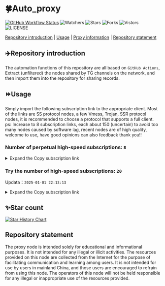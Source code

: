 # 🍀Auto_proxy
[![GitHub Workflow Status](https://img.shields.io/github/actions/workflow/status/PangTouY00/Auto_proxy/main.yml?branch=main)](https://github.com/PangTouY00/Auto_proxy/actions/workflows/main.yml?branch=main) 
![Watchers](https://img.shields.io/github/watchers/w1770946466/Auto_proxy) ![Stars](https://img.shields.io/github/stars/PangTouY00/Auto_proxy) ![Forks](https://img.shields.io/github/forks/w1770946466/Auto_proxy) ![Vistors](https://visitor-badge.laobi.icu/badge?page_id=PangTouY00.Auto_proxy) ![LICENSE](https://img.shields.io/badge/license-CC%20BY--SA%204.0-green.svg)

[Repository introduction](https://github.com/PangTouY00/Auto_proxy#Repositoryintroduction) | [Usage](https://github.com/PangTouY00/Auto_proxy#Usage) | [Proxy information](https://github.com/PangTouY00/Auto_proxy#Proxyinformation) | [Repository statement](https://github.com/PangTouY00/Auto_proxy#Repositorystatement)

## ✈️Repository introduction
The automation functions of this repository are all based on `GitHub Actions`,
Extract (unfiltered) the nodes shared by TG channels on the network, and then import them into the repository for sharing records.

## ⏩Usage
Simply import the following subscription link to the appropriate client. Most of the links are SS protocol nodes, a few Vmess, Trojan, SSR protocol nodes, it is recommended to choose a protocol that supports a full client.
ps: Increase to 8 subscription links, each about 150 (uncertain) to avoid too many nodes caused by software lag, recent nodes are of high quality, welcome to use, have good opinions can also feedback thank you!!

### Number of perpetual high-speed subscriptions: `8`

<details>
  <summary>Expand the Copy subscription link</summary>

  
- [Multiprotocol Base64 encoding](https://raw.githubusercontent.com/PangTouY00/Auto_proxy/main/Long_term_subscription1)
`https://raw.githubusercontent.com/PangTouY00/Auto_proxy/main/Long_term_subscription_num`
`Total number of merge nodes: 1151`

- [Multiprotocol Base64 encoding](https://raw.githubusercontent.com/PangTouY00/Auto_proxy/main/Long_term_subscription1)
`https://raw.githubusercontent.com/PangTouY00/Auto_proxy/main/Long_term_subscription1`
`Total number of merge nodes: 144`

- [Multiprotocol Base64 encoding](https://raw.githubusercontent.com/PangTouY00/Auto_proxy/main/Long_term_subscription2)
`https://raw.githubusercontent.com/PangTouY00/Auto_proxy/main/Long_term_subscription2`
`Total number of merge nodes: 144`

- [Multiprotocol Base64 encoding](https://raw.githubusercontent.com/PangTouY00/Auto_proxy/main/Long_term_subscription3)
`https://raw.githubusercontent.com/PangTouY00/Auto_proxy/main/Long_term_subscription3`
`Total number of merge nodes: 144`

- [Multiprotocol Base64 encoding](https://raw.githubusercontent.com/PangTouY00/Auto_proxy/main/Long_term_subscription4)
`https://raw.githubusercontent.com/PangTouY00/Auto_proxy/main/Long_term_subscription4`
`Total number of merge nodes: 144`

- [Multiprotocol Base64 encoding](https://raw.githubusercontent.comPangTouY00/Auto_proxy/main/Long_term_subscription5)
`https://raw.githubusercontent.com/PangTouY00/Auto_proxy/main/Long_term_subscription5`
`Total number of merge nodes: 144`

- [Multiprotocol Base64 encoding](https://raw.githubusercontent.com/PangTouY00/Auto_proxy/main/Long_term_subscription6)
`https://raw.githubusercontent.com/PangTouY00/Auto_proxy/main/Long_term_subscription6`
`Total number of merge nodes: 144`

- [Multiprotocol Base64 encoding](https://raw.githubusercontent.com/PangTouY00/Auto_proxy/main/Long_term_subscription7)
`https://raw.githubusercontent.com/PangTouY00/Auto_proxy/main/Long_term_subscription7`
`Total number of merge nodes: 144`

- [Multiprotocol Base64 encoding](https://raw.githubusercontent.com/PangTouY00/Auto_proxy/main/Long_term_subscription8)
`https://raw.githubusercontent.com/PangTouY00/Auto_proxy/main/Long_term_subscription8`
`Total number of merge nodes: 143`

- [Clash subscription](https://raw.githubusercontent.com/PangTouY00/Auto_proxy/main/Long_term_subscription2.yaml)
`https://raw.githubusercontent.com/PangTouY00/Auto_proxy/main/Long_term_subscription1.yaml`


- [Clash subscription](https://raw.githubusercontent.com/PangTouY00/Auto_proxy/main/Long_term_subscription2.yaml)
`https://raw.githubusercontent.com/PangTouY00/Auto_proxy/main/Long_term_subscription2.yaml`


- [Clash subscription](https://raw.githubusercontent.com/PangTouY00/Auto_proxy/main/Long_term_subscription3.yaml)
`https://raw.githubusercontent.com/PangTouY00/Auto_proxy/main/Long_term_subscription3.yaml`
  
</details>

### Try the number of high-speed subscriptions: `20`
Updata：`2025-01-01 22:13:13`


<details>
  <summary>Expand the Copy subscription link</summary>  














































































































































































































































































































































































































































































































































































































































































































































































































































































































































































































































































































































































































































































































































































































































































































































































































































































































































































































































































































































































































































































































































































































































































































































































































































































































































































































































































































































































































































































































































































































































































































































































































































































































































































































































































































































































































































































































































































































































































































































































































































































































































































































































































































































































































































































































































































































































































































































































































































































































































































































































































































































































































































































































































































































































































































































































































































































































































































































































































































































































































































































































































































































































































































































































































































































































































































































































































































































































































































































































































































































































































































































































































































































































































































































































































































































































































































































































































































































































































































































































































































































































































































































































































































































































































































































































































































































































































































































































































































































































































































































































































































































































































































































































































































































































































































































































































































































































































































































































































































































































































































































































































































































































































































































































































































































































































































































































































































































































































































































































































































































































































































































































































































































































































































































































































































































































































































































































































































































































































































































































































































































































































































































































































































































































































































































































































































































































































































































































































































































































































































































































































































































































































































































































































































































































































































































































































































































































































































































































































































































































































































































































































































































































































































































































































































































































































































































































































































































































































































































































































































































































































































































































































































































































































































































































































































































































































































































































































































































































































































































































































































































































































































































































































































































































































































































































































































































































































































































































































































































































































































































































































































































































































































































































































































































































































































































































































































































































































































































































































































































































































































































































































































































































































































































































































































































































>Trial subscription：
`https://xueyejiasu.com/api/v1/client/subscribe?token=7087b7a0a51daf8846bf908bdb2485dc`




>Trial subscription：
`https://fs.v2rayse.com/share/20250101/wnkrsiqm98.txt`




>Trial subscription：
`https://sulink.pro/api/v1/client/subscribe?token=1ae857d02529f52f9cec09fdf36e5961`




>Trial subscription：
`https://ch.louwangzhiyu.xyz/api/v1/client/subscribe?token=69a3d065786e12661ed980723045ef91`




>Trial subscription：
`https://needss.link/api/v1/client/subscribe?token=738a43550371acdc18b66ccf7567a7e7`




>Trial subscription：
`https://dashuai.us/api/v1/client/subscribe?token=6746e7bd8955c516556b9f30d38075ba`




>Trial subscription：
`https://vpn.sudatech.store/api/v1/client/subscribe?token=e0634d124b3ce04b3eedf8da89b0f3c1`




>Trial subscription：
`https://hy-2.com/api/v1/client/subscribe?token=de9ccaa301545c0d6058713dff5b7621`




>Trial subscription：
`https://vt.louwangzhiyu.xyz/api/v1/client/subscribe?token=35b9fde676a8d8897621ba6ad9738832`




>Trial subscription：
`https://dl.vfkum.website/api/v1/client/subscribe?token=f89e4402760dd1cfbe7ca9550a6b4399`




>Trial subscription：
`https://nodefree.githubrowcontent.com/2024/12/20241231.txt`




>Trial subscription：
`https://qingyun.zybs.eu.org/api/v1/client/subscribe?token=c116a119e7371c3e0289f883518a6bfa`




>Trial subscription：
`https://sq9xy6.cpminig.com/api/v1/client/subscribe?token=9c56535ad81a73c217e80e1d6a61be88`




>Trial subscription：
`https://v2rayshare.githubrowcontent.com/2025/01/20250101.txt`




>Trial subscription：
`https://www.kuaidog010.top/api/v1/client/subscribe?token=c33d6c70b303cd0c3226025ccd14fea3`




>Trial subscription：
`https://lanmaoyun.icu/api/v1/client/subscribe?token=c32e3e8fc354eada7c4828089a9bbcd1`




>Trial subscription：
`https://a.aik88.top/api/v1/client/subscribe?token=37b54cfe019ebb2e3d067eaed546930f`




>Trial subscription：
`https://www.kuaidog006.top/api/v1/client/subscribe?token=79dc997a0dab935f3fa2b2e717339d41`




>Trial subscription：
`https://abyssvpn.com/api/v1/client/subscribe?token=dbb74084f5c631bd31d77ebde1f737d8`




>Trial subscription：
`https://www.kuaidog009.top/api/v1/client/subscribe?token=64740b0acfb84cbf5c4ccd6ae2f1c00e`



</details>

## ✨Star count
[![Star History Chart](https://api.star-history.com/svg?repos=PangTouY00/Auto_proxy&type=Date)](https://star-history.com/#w1770946466/Auto_proxy&Date)



## Repository statement
The proxy node is intended solely for educational and informational purposes. It is not intended for any illegal or illicit activities. The resources provided on this node are collected from the Internet for the purpose of facilitating communication and learning among users. It is not intended for use by users in mainland China, and those users are encouraged to refrain from using this node. The operators of this node will not be held responsible for any illegal or inappropriate use of the resources provided.
